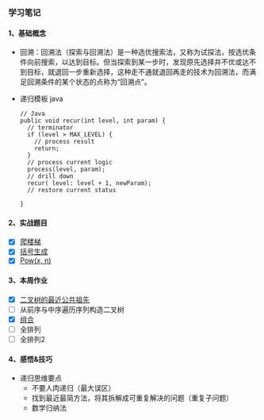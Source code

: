 ### 学习笔记

#### 1、基础概念

- 回溯：回溯法（探索与回溯法）是一种选优搜索法，又称为试探法，按选优条件向前搜索，以达到目标。但当探索到某一步时，发现原先选择并不优或达不到目标，就退回一步重新选择，这种走不通就退回再走的技术为回溯法，而满足回溯条件的某个状态的点称为“回溯点”。

- 递归模板 java

  ```
  // Java
  public void recur(int level, int param) { 
    // terminator 
    if (level > MAX_LEVEL) { 
      // process result 
      return; 
    }
    // process current logic 
    process(level, param); 
    // drill down 
    recur( level: level + 1, newParam); 
    // restore current status 
   
  }
  ```

  

#### 2、实战题目

- [x] [爬楼梯](https://leetcode-cn.com/problems/climbing-stairs/)
- [x] [括号生成](https://leetcode-cn.com/problems/generate-parentheses/) 
- [x] [Pow(x, n) ](https://leetcode-cn.com/problems/powx-n/)

#### 3、本周作业

- [x] [二叉树的最近公共祖先](https://leetcode-cn.com/problems/lowest-common-ancestor-of-a-binary-tree/)
- [ ] 从前序与中序遍历序列构造二叉树
- [x] [组合](https://leetcode-cn.com/problems/combinations/)
- [ ] 全排列
- [ ] 全排列2

#### 4、感悟&技巧

 - 递归思维要点
   	- 不要人肉递归（最大误区）
   	- 找到最近最简方法，将其拆解成可重复解决的问题（重复子问题）
   	- 数学归纳法